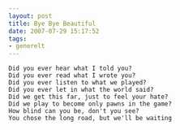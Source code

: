 ```yaml
---
layout: post
title: Bye Bye Beautiful
date: 2007-07-29 15:17:52
tags: 
- generelt
---
```

	Did you ever hear what I told you?
	Did you ever read what I wrote you?
	Did you ever listen to what we played?
	Did you ever let in what the world said?
	Did we get this far, just to feel your hate?
	Did we play to become only pawns in the game?
	How blind can you be, don't you see?
	You chose the long road, but we'll be waiting